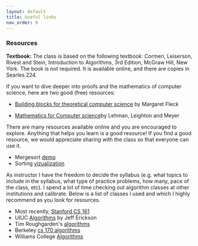 ```yaml
---
layout: default 
title: Useful links 
nav_order: 9
---
```


### Resources 


__Textbook:__ The class is based on the following textbook: Cormen, Leiserson, Rivest and Stein, Introduction to Algorithms, 3rd Edition, McGraw Hill, New York. The book is not required. It is available online, and there are copies in Searles 224. 


If you want to dive deeper into proofs and the mathematics of computer science, here are two good (free) resources: 

- [Building blocks for theoretical computer science](http://mfleck.cs.illinois.edu/building-blocks/) by Margaret Fleck

- [Mathematics for Computer science](http://opendatastructures.org/LLM.pdf)by Lehman, Leighton and Meyer

There are many resources available online and you are encouraged to explore. Anything that helps you learn is a good resource!  If you find a good resource, we would  appreciate sharing with the class so that everyone can use it.


* Mergesort [demo](https://www.cs.princeton.edu/courses/archive/fall06/cos226/demo/merge/) 
* Sorting [vizualization](https://www.toptal.com/developers/sorting-algorithms)


As instructor I have the freedom to decide the syllabus (e.g.  what topics to include in the syllabus, what type of practice problems, how many, pace of the class, etc). I spend a lot of time checking out algorithm classes at other institutions and calibrate.  Below is a list of classes I used and which I highly recommend as you look for resources.
  
  *  Most recently, [Stanford CS 161](http://www-leland.stanford.edu/class/cs161/index.html) 
  *  UIUC [Algorithms](http://jeffe.cs.illinois.edu/teaching/algorithms/) by Jeff Erickson
  *  Tim Roughgarden's [algorithms](https://timroughgarden.org/videos.html)
  *  Berkeley [cs 170 algorithms](https://cs170.org/)
  *  Williams College [Algorithms](http://cs.williams.edu/~shikha/teaching/fall19/cs256/index.html)
  
